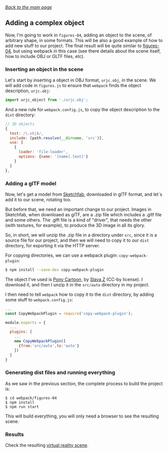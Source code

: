 
*[Back to the main page](../../README.md)*

## Adding a complex object

Now, I'm going to work in `figures-04`,
adding an object to the scene, of arbitrary shape, in some formats.
This will be also a good example of how to add new stuff to our project.
The final result will be quite similar to [figures-04](../../figures-04/README.md),
but using webpack in this case (see there details about the scene itself,
how to include OBJ or GLTF files, etc).

### Inserting an object in the scene

Let's start by inserting a object in OBJ format, `urjc.obj`, in the scene.
We will add code in `figures.js` to ensure that `webpack`
finds the object description, `urjc.obj`:

```javascript
import urjc_object from './urjc.obj';
```

And a new rule for `webpack.config.js`,
to copy the object description to the `dist` directory:

```javascript
// 3D objects
{
  test: /\.obj$/,
  include: [path.resolve(__dirname, 'src')],
  use: [
    {
      loader: 'file-loader',
      options: {name: '[name].[ext]'}
    }
  ]
},
```

### Adding a glTF model

Now, let's get a model from [Sketchfab](https://sketchfab.com/),
downloaded in glTF format, and let´s add it to our scene,
rotating too.

But before that, we need an important change to our project.
Images in Sketchfab, when downloaed as glTF, are a .zip file which
includes a .gltf file and some others. The .glft file is a
kind of "driver", that needs the other (with textures, for example),
to produce the 3D image in all its glory.

So, in short, we will unzip the .zip file in a directory under `src`,
since it is a source file for our project,
and then we will need to copy it to our `dist` directory,
for exporting it via the HTTP server.

For copying directories, we can use a webpack plugin: `copy-webpack-plugin`:

```bash
$ npm install --save-dev copy-webpack-plugin
```

The object I've used is
[Pony Cartoon](https://sketchfab.com/models/885d9f60b3a9429bb4077cfac5653cf9#),
by [Slava Z](https://sketchfab.com/slava) (CC-by license).
I download it, and then I unzip it in the `src/auto` directory in my project.

I then need to tell `webpack` how to copy it to the `dist` directory,
by adding some stuff to `webpack.config.js`:

```javascript
...
const CopyWebpackPlugin = require('copy-webpack-plugin');

module.exports = {
  ...
  plugins: [
    ...
    new CopyWebpackPlugin([
      {from:'src/auto',to:'auto'}
    ])
  ]
}
```

### Generating dist files and running everything

As we saw in the previous section, the complete process to build the project is:

```
$ cd webpack/figures-04
$ npm install
$ npm run start
```

This will build everything,
you will only need a browser to see the resulting scene.

### Results

Check the resulting [virtual reality scene](web/index.html).

